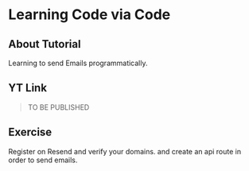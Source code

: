 # Learning Code via Code

## About Tutorial
Learning to send Emails programmatically.


## YT Link
> TO BE PUBLISHED


## Exercise
Register on Resend and verify your domains. and create an api route in order to send emails.



